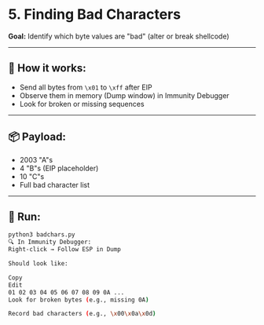 # 5. Finding Bad Characters

**Goal:** Identify which byte values are "bad" (alter or break shellcode)

---

## 🔧 How it works:

- Send all bytes from `\x01` to `\xff` after EIP
- Observe them in memory (Dump window) in Immunity Debugger
- Look for broken or missing sequences

---

## 📦 Payload:

- 2003 "A"s
- 4 "B"s (EIP placeholder)
- 10 "C"s
- Full bad character list

---

## 🧪 Run:

```bash
python3 badchars.py
🔍 In Immunity Debugger:
Right-click → Follow ESP in Dump

Should look like:

Copy
Edit
01 02 03 04 05 06 07 08 09 0A ...
Look for broken bytes (e.g., missing 0A)

Record bad characters (e.g., \x00\x0a\x0d)
